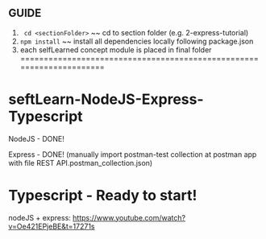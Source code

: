 ## GUIDE
1. ` cd <sectionFolder>` ~~ cd to section folder (e.g. 2-express-tutorial)
2. `npm install` ~~ install all dependencies locally following package.json
3. each selfLearned concept module is placed in final folder
=====================================================================
# seftLearn-NodeJS-Express-Typescript
NodeJS  -    DONE!

Express -    DONE!
(manually import postman-test collection at postman app with file REST API.postman_collection.json)

Typescript - Ready to start!
=====================================================================
nodeJS + express: https://www.youtube.com/watch?v=Oe421EPjeBE&t=17271s